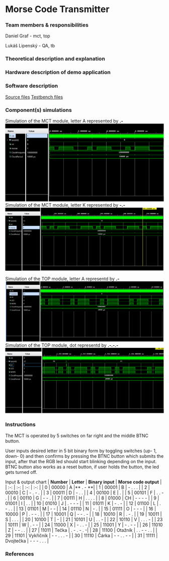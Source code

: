 # Morse Code Transmitter
### Team members & responsibilities 
Daniel Graf - mct, top

Lukáš Lipenský - QA, tb

### Theoretical description and explanation

### Hardware description of demo application

### Software description
[Source files](https://github.com/DanielGraf240616/digital-electronics-1/tree/main/MCT_project/DE1_project_MCT/DE1_project_MCT.srcs/sources_1/new)
[Testbench files](https://github.com/DanielGraf240616/digital-electronics-1/tree/main/MCT_project/DE1_project_MCT/DE1_project_MCT.srcs/sim_1/new)
### Component(s) simulations
Simulation of the MCT module, letter A represented by **.-**
![](mct_a.png)
Simulation of the MCT module, letter K represented by **-.-**
![](mct_k.png)

Simulation of the TOP module, letter A representd by **.-**
![](top_a.png)
Simulation of the TOP module, dot representd by **.-.-.-**
![](top_tecka.png)
### Instructions
The MCT is operated by 5 switches on far right and the middle BTNC button.

User inputs desired letter in 5 bit binary form by toggling switches (up- 1, down- 0) and then confirms by pressing the BTNC button which submits the input, after that the RGB led should start blinking depending on the input. BTNC button also works as a reset button, if user holds the button, the led gets turned off.

Input & output chart
 | **Number** | **Letter** | **Binary input** | **Morse code output** |
 | :-: | :-: | :-: | :-: |
   | 0 | 00000 | A |** . - **|
   | 1 | 00001 | B | - . . . |
   | 2 | 00010 | C | - . - . |
   | 3 | 00011 | D | - . . |
   | 4 | 00100 | E | . |
   | 5 | 00101 | F | . . - . |
   | 6 | 00110 | G | - - . |
   | 7 | 00111 | H | . . . . |
   | 8 | 01000 | CH | - - - - |
   | 9 | 01001 | I | . . |
   | 10 | 01010 | J | . - - - |
   | 11 | 01011 | K | - . - |
   | 12 | 01100 | L | . - . . |
   | 13 | 01101 | M | - - |
   | 14 | 01110 | N | - . |
   | 15 | 01111 | O | - - - |
   | 16 | 10000 | P | . - - . |
   | 17 | 10001 | Q | - - . - |
   | 18 | 10010 | R | . - . |
   | 19 | 10011 | S | . . .  |
   | 20 | 10100 | T | - |
   | 21 | 10101 | U | . . - |
   | 22 | 10110 | V | . . . - |
   | 23 | 10111 | W | . - - |
   | 24 | 11000 | X | - . . - |
   | 25 | 11001 | Y | - . - - | 
   | 26 | 11010 | Z | - - . . |
   | 27 | 11011 | Tečka | . - . - . -|
   | 28 | 11100 | Otažník | . . - - . . |
   | 29 | 11101 | Vykřičník | - - . . . - |
   | 30 | 11110 | Čárka | - - . . - - |
   | 31 | 11111 | Dvojtečka | - - - . . .  |
   
   
### References

